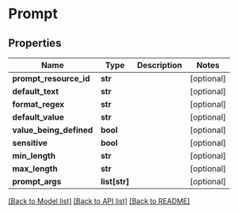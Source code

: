 # Prompt

## Properties
Name | Type | Description | Notes
------------ | ------------- | ------------- | -------------
**prompt_resource_id** | **str** |  | [optional] 
**default_text** | **str** |  | [optional] 
**format_regex** | **str** |  | [optional] 
**default_value** | **str** |  | [optional] 
**value_being_defined** | **bool** |  | [optional] 
**sensitive** | **bool** |  | [optional] 
**min_length** | **str** |  | [optional] 
**max_length** | **str** |  | [optional] 
**prompt_args** | **list[str]** |  | [optional] 

[[Back to Model list]](../README.md#documentation-for-models) [[Back to API list]](../README.md#documentation-for-api-endpoints) [[Back to README]](../README.md)

